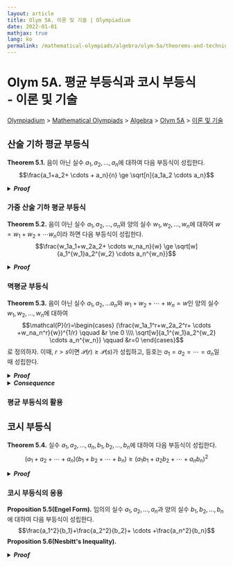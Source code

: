 ```yaml
---
layout: article
title: Olym 5A. 이론 및 기술 | Olympiadium
date: 2022-01-01
mathjax: true
lang: ko
permalink: /mathematical-olympiads/algebra/olym-5a/theorems-and-techniques/
---
```

# Olym 5A. 평균 부등식과 코시 부등식 <br> <ssup> - 이론 및 기술</ssup>

<a href="{{ site.homeurl }}">Olympiadium</a> > <a href="{{ site.homeurl }}mathematical-olympiads/">Mathematical Olympiads</a> > <a href="{{ site.homeurl }}mathematical-olympiads/algebra/">Algebra</a> > <a href="{{ site.homeurl }}mathematical-olympiads/algebra/olym-5a/">Olym 5A</a> > <a href="{{ site.homeurl }}mathematical-olympiads/algebra/olym-5a/theorems-and-techniques/">이론 및 기술</a>

## 산술 기하 평균 부등식
<greenboard><b>Theorem 5.1.</b> 음이 아닌 실수 $a_1, a_2, \ldots, a_n$에 대하여 다음 부등식이 성립한다. $$\frac{a_1+a_2+ \cdots + a_n}{n} \ge \sqrt[n]{a_1a_2 \cdots a_n}$$</greenboard>
<blueborder><details>
<summary><b><i>Proof</i></b></summary>
증명
</details></blueborder>

### 가중 산술 기하 평균 부등식
<greenboard><b>Theorem 5.2.</b> 음이 아닌 실수 $a_1, a_2, \ldots, a_n$와 양의 실수 $w_1, w_2, \ldots, w_n$에 대하여 $w=w_1+w_2+ \cdots w_n$이라 하면 다음 부등식이 성립한다. $$\frac{w_1a_1+w_2a_2+ \cdots w_na_n}{w} \ge \sqrt[w]{a_1^{w_1}a_2^{w_2} \cdots a_n^{w_n}}$$</greenboard>
<blueborder><details>
<summary><b><i>Proof</i></b></summary>
증명
</details></blueborder>

### 멱평균 부등식
<greenboard><b>Theorem 5.3.</b> 음이 아닌 실수 $a_1, a_2, \ldots a_n$와 $w_1+w_2+ \cdots +w_n=w$인 양의 실수 $w_1, w_2, \ldots, w_n$에 대하여 $$\mathcal{P}(r)=\begin{cases} (\frac{w_1a_1^r+w_2a_2^r+ \cdots +w_na_n^r}{w})^{1/r} \qquad &r \ne 0 \\\\ \sqrt[w]{a_1^{w_1}a_2^{w_2} \cdots a_n^{w_n}} \qquad &r=0 \end{cases}$$로 정의하자. 이때, $r>s$이면 $\mathcal{P}(r) \ge \mathcal{P}(s)$가 성립하고, 등호는 $a_1=a_2=\cdots = a_n$일 때 성립한다. </greenboard>
<blueborder><details>
<summary><b><i>Proof</i></b></summary>
증명
</details></blueborder>
<orangeborder><details>
<summary><b><i>Consequence</i></b></summary>
$P(1) \ge P(0)$는 가중 산술 기하 평균 부등식과 일치하고, $P(1) \ge P(0) \ge P(-1), w_1=w_2=\cdots =w_n=\frac{1}{n}$이면 산술 기하 조화 평균 부등식이 된다. 
</details></orangeborder>

### 평균 부등식의 활용

## 코시 부등식
<greenboard><b>Theorem 5.4.</b> 실수 $a_1, a_2, \ldots, a_n, b_1, b_2, \ldots, b_n$에 대하여 다음 부등식이 성립한다. $$(a_1+a_2+\cdots +a_n)(b_1+b_2+\cdots + b_n) \ge (a_1b_1+a_2b_2+\cdots +a_nb_n)^2$$</greenboard>
<blueborder><details>
<summary><b><i>Proof</i></b></summary>
증명
</details></blueborder>

### 코시 부등식의 응용
<orangeboard><b>Proposition 5.5(Engel Form).</b> 임의의 실수 $a_1, a_2, \ldots, a_n$과 양의 실수 $b_1, b_2, \ldots, b_n$에 대하여 다음 부등식이 성립한다. $$\frac{a_1^2}{b_1}+\frac{a_2^2}{b_2}+ \cdots +\frac{a_n^2}{b_n}$$ </orangeboard>
<orangeboard><b>Proposition 5.6(Nesbitt's Inequality). </b></orangeboard>
<blueborder><details>
<summary><b><i>Proof</i></b></summary>
증명
</details></blueborder>
